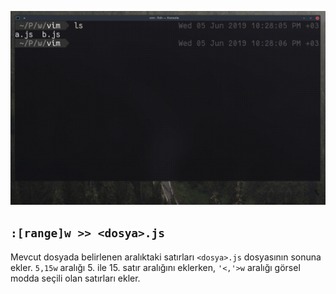 ![](31.gif)

## `:[range]w >> <dosya>.js` 

Mevcut dosyada belirlenen aralıktaki satırları `<dosya>.js` dosyasının sonuna ekler. `5,15w` aralığı 5. ile 15. satır aralığını eklerken, `'<,'>w` aralığı görsel modda seçili olan satırları ekler.

